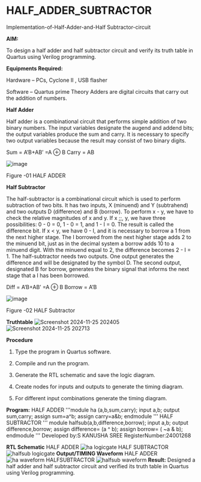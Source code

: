 # HALF_ADDER_SUBTRACTOR

Implementation-of-Half-Adder-and-Half Subtractor-circuit

**AIM:**

To design a half adder and half subtractor circuit and verify its truth table in Quartus using Verilog programming.

**Equipments Required:**

Hardware – PCs, Cyclone II , USB flasher 

Software – Quartus prime Theory Adders are digital circuits that carry out the addition of numbers.

**Half Adder**

Half adder is a combinational circuit that performs simple addition of two binary numbers. The input variables designate the augend and addend bits; the output variables produce the sum and carry. It is necessary to specify two output variables because the result may consist of two binary digits.

Sum = A’B+AB’ =A ⊕ B Carry = AB

![image](https://github.com/naavaneetha/HALF_ADDER_SUBTRACTOR/assets/154305477/bd4a0b2c-cdbc-4184-ab08-81578f121e1f)

Figure -01 HALF ADDER

**Half Subtractor**

The half-subtractor is a combinational circuit which is used to perform subtraction of two bits. It has two inputs, X (minuend) and Y (subtrahend) and two outputs D (difference) and B (borrow). To perform x - y, we have to check the relative magnitudes of x and y. If x ;;, y, we have three possibilities: 0 - 0 = 0, 1 - 0 = 1, and 1 - I = 0. The result is called the difference bit. If x < y, we have 0 - I, and it is necessary to borrow a 1 from the next higher stage. The I borrowed from the next higher stage adds 2 to the minuend bit, just as in the decimal system a borrow adds 10 to a minuend digit. With the minuend equal to 2, the difference becomes 2 - I = 1. The half-subtractor needs two outputs. One output generates the difference and will be designated by the symbol D. The second output, designated B for borrow, generates the binary signal that informs the next stage that a I has been borrowed. 

Diff = A’B+AB’ =A ⊕ B
Borrow = A’B

 ![image](https://github.com/naavaneetha/HALF_ADDER_SUBTRACTOR/assets/154305477/d76b099c-513f-4e7c-843a-e2fd028a531a)

Figure -02 HALF Subtractor

**Truthtable**
![Screenshot 2024-11-25 202405](https://github.com/user-attachments/assets/b8915e2b-b090-4f13-9696-20af6e21fe89)
![Screenshot 2024-11-25 202713](https://github.com/user-attachments/assets/46e5272a-b548-429c-a799-be47c7a8a865)

**Procedure**

1.	Type the program in Quartus software.

2.	Compile and run the program.

3.	Generate the RTL schematic and save the logic diagram.

4.	Create nodes for inputs and outputs to generate the timing diagram.

5.	For different input combinations generate the timing diagram.


**Program:**
HALF ADDER
'''module ha (a,b,sum,carry);
input a,b;
output sum,carry;
assign sum=a^b;
assign carry=a&b;
endmodule 
'''
HALF SUBTRACTOR
'''
module halfsub(a,b,difference,borrow);
input a,b;
output difference,borrow;
assign difference= (a ^ b);
assign borrow= ( ~a & b);
endmodule
'''
Developed by:S KANUSHA SREE
RegisterNumber:24001268

**RTL Schematic**
HALF ADDER
![ha logicgate](https://github.com/user-attachments/assets/b50f5480-c955-4d3b-95bb-a3ec8e0290b7)
HALF SUBTRACTOR
![halfsub logicgate](https://github.com/user-attachments/assets/6100edff-7872-4e40-8b8d-765751a02e2c)
**Output/TIMING Waveform**
HALF ADDER
![ha waveform](https://github.com/user-attachments/assets/c4797977-8242-4e0a-a613-11469f0dc21f)
HALFSUBTRACTOR
![halfsub waveform](https://github.com/user-attachments/assets/6ae1a278-fd3a-426a-b09b-1f07b5d49a32)
**Result:**
Designed a half adder and half subtractor circuit and verified its truth table in Quartus using Verilog programming.

